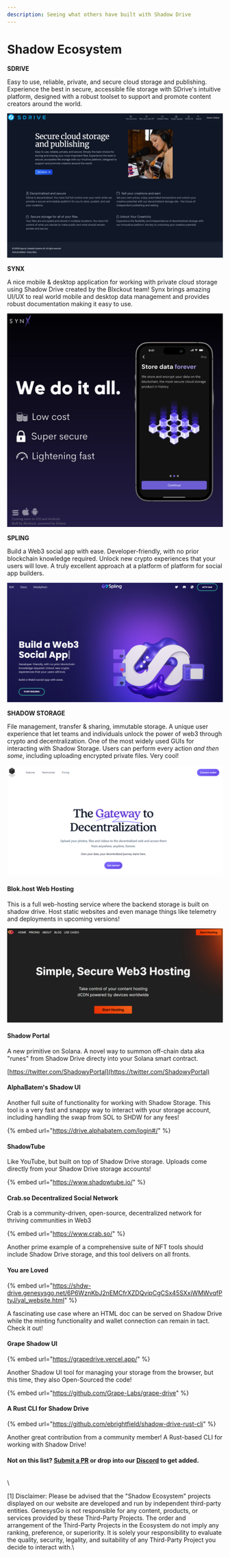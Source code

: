 ```yaml
---
description: Seeing what others have built with Shadow Drive
---
```


# Shadow Ecosystem

**SDRIVE**

Easy to use, reliable, private, and secure cloud storage and publishing. Experience the best in secure, accessible file storage with SDrive's intuitive platform, designed with a robust toolset to support and promote content creators around the world.

[![](<../../.gitbook/assets/sdrive-feature (1).png>)](https://sdrive.app/landing)

**SYNX**

A nice mobile & desktop application for working with private cloud storage using Shadow Drive created by the Blxckout team! Synx brings amazing UI/UX to real world mobile and desktop data management and provides robust documentation making it easy to use.

[![](../../.gitbook/assets/synx-feature.png)](https://twitter.com/synx\_xyz)

**SPLING**

Build a Web3 social app with ease. Developer-friendly, with no prior blockchain knowledge required. Unlock new crypto experiences that your users will love. A truly excellent approach at a platform of platform for social app builders.

[![](../../.gitbook/assets/spling-feature.png)](https://www.splinglabs.com/)

**SHADOW STORAGE**

File management, transfer & sharing, immutable storage. A unique user experience that let teams and individuals unlock the power of web3 through crypto and decentralization. One of the most widely used GUIs for interacting with Shadow Storage. Users can perform every action _and then some_, including uploading encrypted private files. Very cool!

[![](../../.gitbook/assets/shadowstorage.png)](https://www.shadow.storage/#features)

#### **Blok.host Web Hosting**

This is a full web-hosting service where the backend storage is built on shadow drive. Host static websites and even manage things like telemetry and deployments in upcoming versions!

[![](../../.gitbook/assets/blockhost.png)](https://blok.host/)

#### **Shadow Portal**

A new primitive on Solana. A novel way to summon off-chain data aka "runes" from Shadow Drive directy into your Solana smart contract.

[https://twitter.com/ShadowyPortal](https://twitter.com/ShadowyPortal)

#### **AlphaBatem's Shadow UI**

Another full suite of functionality for working with Shadow Storage. This tool is a very fast and snappy way to interact with your storage account, including handling the swap from SOL to SHDW for any fees!

{% embed url="https://drive.alphabatem.com/login#/" %}

#### **ShadowTube**

Like YouTube, but built on top of Shadow Drive storage. Uploads come directly from your Shadow Drive storage accounts!

{% embed url="https://www.shadowtube.io/" %}

#### **Crab.so Decentralized Social Network**

Crab is a community-driven, open-source, decentralized network for thriving communities in Web3

{% embed url="https://www.crab.so/" %}

Another prime example of a comprehensive suite of NFT tools should include Shadow Drive storage, and this tool delivers on all fronts.

#### **You are Loved**

{% embed url="https://shdw-drive.genesysgo.net/6P6WznKbJ2nEMCfrXZDQvipCgCSx45SXxjWMWvqfPtyJ/yal_website.html" %}

A fascinating use case where an HTML doc can be served on Shadow Drive while the minting functionality and wallet connection can remain in tact. Check it out!

#### **Grape Shadow UI**

{% embed url="https://grapedrive.vercel.app/" %}

Another Shadow UI tool for managing your storage from the browser, but this time, they also Open-Sourced the code!

{% embed url="https://github.com/Grape-Labs/grape-drive" %}

#### **A Rust CLI for Shadow Drive**

{% embed url="https://github.com/ebrightfield/shadow-drive-rust-cli" %}

Another great contribution from a community member! A Rust-based CLI for working with Shadow Drive!

#### **Not on this list?** [**Submit a PR**](https://github.com/GenesysGo/Gitbook-staging/blob/main/shadow-drive/community-mainted-uis.md) **or drop into our** [**Discord**](https://discord.gg/genesysgo) **to get added.**

\
\


\[1] Disclaimer: Please be advised that the "Shadow Ecosystem" projects displayed on our website are developed and run by independent third-party entities. GenesysGo is not responsible for any content, products, or services provided by these Third-Party Projects. The order and arrangement of the Third-Party Projects in the Ecosystem do not imply any ranking, preference, or superiority. It is solely your responsibility to evaluate the quality, security, legality, and suitability of any Third-Party Project you decide to interact with.\\
